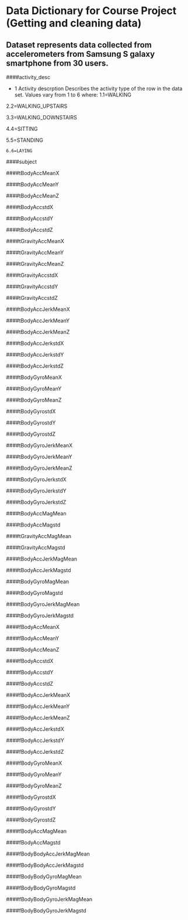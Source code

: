 # Data Dictionary for Course Project (Getting and cleaning data)
## Dataset represents data collected from accelerometers from Samsung S galaxy smartphone from 30 users.

####activity_desc
* 1
	Activity descrption
	Describes the activity type of the row in the data set. Values vary from 1 to 6 where:
	1.1=WALKING
	
2.2=WALKING_UPSTAIRS
	
3.3=WALKING_DOWNSTAIRS
	
4.4=SITTING
	
5.5=STANDING

	6.6=LAYING
	         

####subject                 

####tBodyAccMeanX            

####tBodyAccMeanY           

####tBodyAccMeanZ            

####tBodyAccstdX            

####tBodyAccstdY             

####tBodyAccstdZ            

####tGravityAccMeanX         

####tGravityAccMeanY        

####tGravityAccMeanZ         

####tGravityAccstdX         

####tGravityAccstdY          

####tGravityAccstdZ         

####tBodyAccJerkMeanX        

####tBodyAccJerkMeanY       

####tBodyAccJerkMeanZ        

####tBodyAccJerkstdX        

####tBodyAccJerkstdY         

####tBodyAccJerkstdZ        

####tBodyGyroMeanX           

####tBodyGyroMeanY          

####tBodyGyroMeanZ           

####tBodyGyrostdX           

####tBodyGyrostdY            

####tBodyGyrostdZ           

####tBodyGyroJerkMeanX       

####tBodyGyroJerkMeanY      

####tBodyGyroJerkMeanZ       

####tBodyGyroJerkstdX       

####tBodyGyroJerkstdY        

####tBodyGyroJerkstdZ       

####tBodyAccMagMean          

####tBodyAccMagstd          

####tGravityAccMagMean       

####tGravityAccMagstd       

####tBodyAccJerkMagMean      

####tBodyAccJerkMagstd      

####tBodyGyroMagMean         

####tBodyGyroMagstd         

####tBodyGyroJerkMagMean     

####tBodyGyroJerkMagstd     

####fBodyAccMeanX            

####fBodyAccMeanY           

####fBodyAccMeanZ            

####fBodyAccstdX            

####fBodyAccstdY             

####fBodyAccstdZ            

####fBodyAccJerkMeanX        

####fBodyAccJerkMeanY       

####fBodyAccJerkMeanZ        

####fBodyAccJerkstdX        

####fBodyAccJerkstdY         

####fBodyAccJerkstdZ        

####fBodyGyroMeanX           

####fBodyGyroMeanY          

####fBodyGyroMeanZ           

####fBodyGyrostdX           

####fBodyGyrostdY            

####fBodyGyrostdZ           

####fBodyAccMagMean          

####fBodyAccMagstd          

####fBodyBodyAccJerkMagMean  

####fBodyBodyAccJerkMagstd  

####fBodyBodyGyroMagMean     

####fBodyBodyGyroMagstd     

####fBodyBodyGyroJerkMagMean 

####fBodyBodyGyroJerkMagstd
